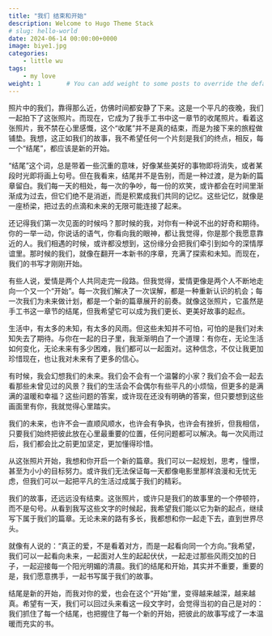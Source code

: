 ```yaml
---
title: "我们 结束和开始"
description: Welcome to Hugo Theme Stack
# slug: hello-world
date: 2024-06-14 00:00:00+0000
image: biye1.jpg
categories:
    - little wu
tags:
    - my love
weight: 1       # You can add weight to some posts to override the default sorting (date descending)
---
```




照片中的我们，靠得那么近，仿佛时间都安静了下来。这是一个平凡的夜晚，我们一起拍下了这张照片。而现在，它成为了我手工书中这一章节的收尾照片。看着这张照片，我不禁在心里感慨，这个“收尾”并不是真的结束，而是为接下来的旅程做铺垫。我想，这正如我们的故事，我不希望任何一个片刻是我们的终点，相反，每一个“结尾”，都应该是新的开始。

“结尾”这个词，总是带着一些沉重的意味，好像某些美好的事物即将消失，或者某段时光即将画上句号。但在我看来，结尾并不是告别，而是一种过渡，是为新的篇章留白。我们每一天的相处，每一次的争吵，每一份的欢笑，或许都会在时间里渐渐成为过去，但它们绝不是消逝，而是积累成我们共同的记忆。这些记忆，就像是一座桥梁，把过去的点滴和未来的无限可能连接了起来。

还记得我们第一次见面的时候吗？那时候的我，对你有一种说不出的好奇和期待。你的一举一动，你说话的语气，你看向我的眼神，都让我觉得，你是那个我愿意靠近的人。我们相遇的时候，或许都没想到，这份缘分会把我们牵引到如今的深情厚谊里。那时候的我们，就像在翻开一本新书的序章，充满了探索和未知。而现在，我们的书写才刚刚开始。

有些人说，爱情是两个人共同走完一段路。但我觉得，爱情更像是两个人不断地走向一个又一个“开始”。每一次我们解决了一次误解，都是一种重新认识的机会；每一次我们为未来做计划，都是一个新的篇章展开的前奏。就像这张照片，它虽然是手工书这一章节的结尾，但我希望它可以成为我们更长、更美好故事的起点。

生活中，有太多的未知，有太多的风雨。但这些未知并不可怕，可怕的是我们对未知失去了期待。与你在一起的日子里，我渐渐明白了一个道理：有你在，无论生活如何变化，无论未来有多少困难，我们都可以一起面对。这种信念，不仅让我更加珍惜现在，也让我对未来有了更多的信心。

有时候，我会幻想我们的未来。我们会不会有一个温馨的小家？我们会不会一起去看那些未曾见过的风景？我们的生活会不会偶尔有些平凡的小烦恼，但更多的是满满的温暖和幸福？这些问题的答案，或许现在还没有明确的答案，但只要想到这些画面里有你，我就觉得心里踏实。

我们的未来，也许不会一直顺风顺水，也许会有争执，也许会有挫折，但我相信，只要我们始终把彼此放在心里最重要的位置，任何问题都可以解决。每一次风雨过后，我们都会比之前更加坚定，更加懂得珍惜。

从这张照片开始，我想和你开启一个新的篇章。我们可以一起规划，思考，憧憬，甚至为小小的目标努力。或许我们无法保证每一天都像电影里那样浪漫和无忧无虑，但我们可以一起把平凡的生活过成属于我们的精彩。

我们的故事，还远远没有结束。这张照片，或许只是我们的故事里的一个停顿符，而不是句号。从看到我写这些文字的时候起，我希望我们能以它为新的起点，继续写下属于我们的篇章。无论未来的路有多长，我都想和你一起走下去，直到世界尽头。

就像有人说的：“真正的爱，不是看着对方，而是一起看向同一个方向。”我希望，我们可以一起看向未来，一起面对人生的起起伏伏，一起走过那些风雨交加的日子，一起迎接每一个阳光明媚的清晨。我们的结尾和开始，其实并不重要，重要的是，我们愿意携手，一起书写属于我们的故事。

结尾是新的开始，而我对你的爱，也会在这个“开始”里，变得越来越深，越来越真。希望有一天，我们可以回过头来看这一段文字时，会觉得当初的自己是对的：我们抓住了每一个结尾，也把握住了每一个新的开始，把彼此的故事写成了一本温暖而充实的书。